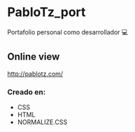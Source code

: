# PabloTz_port


Portafolio personal como desarrollador 💻
## Online view 
http://pablotz.com/

### Creado en:
 * CSS
 * HTML
 * NORMALIZE.CSS
